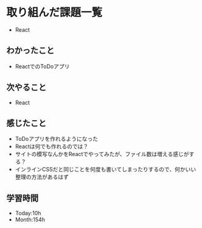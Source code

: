 # 取り組んだ課題一覧
- React
## わかったこと
- ReactでのToDoアプリ
## 次やること
- React
## 感じたこと
- ToDoアプリを作れるようになった
- Reactは何でも作れるのでは？
- サイトの模写なんかをReactでやってみたが、ファイル数は増える感じがする？
- インラインCSSだと同じことを何度も書いてしまったりするので、何かいい整理の方法があるはず
## 学習時間
- Today:10h
- Month:154h
